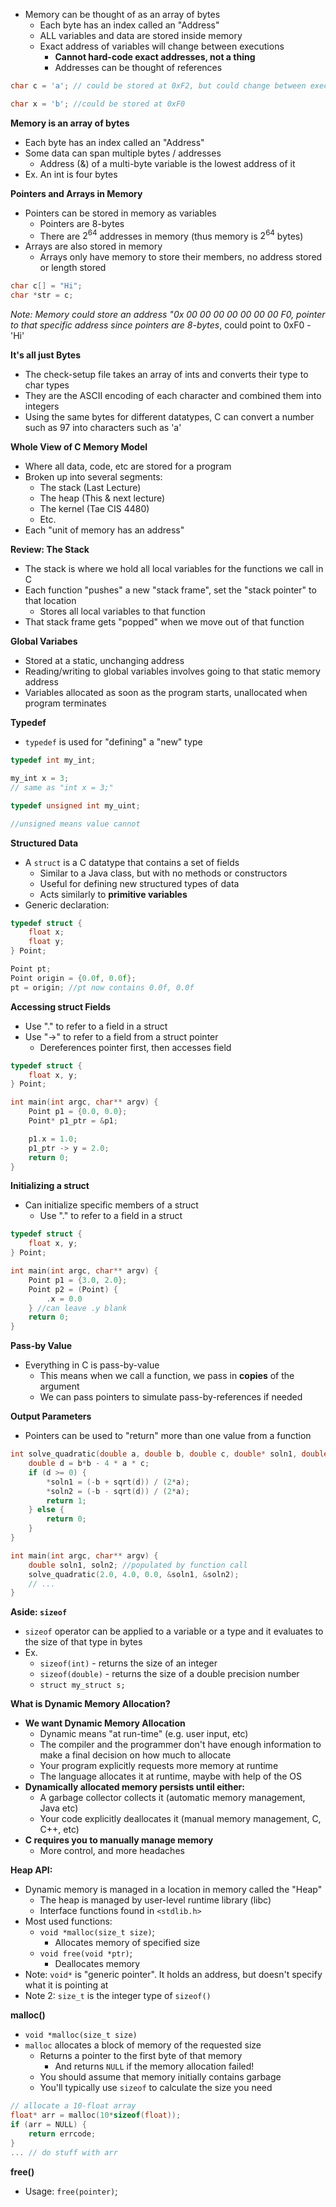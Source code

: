 - Memory can be thought of as an array of bytes
	- Each byte has an index called an "Address"
	- ALL variables and data are stored inside memory
	- Exact address of variables will change between executions
		- **Cannot hard-code exact addresses, not a thing**
		- Addresses can be thought of references

```C
char c = 'a'; // could be stored at 0xF2, but could change between executions to 0xF1

char x = 'b'; //could be stored at 0xF0
```

**Memory is an array of bytes**
- Each byte has an index called an "Address"
- Some data can span multiple bytes / addresses
	- Address (&) of a multi-byte variable is the lowest address of it
- Ex. An int is four bytes

**Pointers and Arrays in Memory**
- Pointers can be stored in memory as variables
	- Pointers are 8-bytes
	- There are $2^{64}$ addresses in memory (thus memory is $2^{64}$ bytes)
- Arrays are also stored in memory
	- Arrays only have memory to store their members, no address stored or length stored

```C
char c[] = "Hi";
char *str = c;
```

*Note: Memory could store an address "0x 00 00 00 00 00 00 00 F0, pointer to that specific address since pointers are 8-bytes*, could point to 0xF0 - 'Hi'

**It's all just Bytes**
- The check-setup file takes an array of ints and converts their type to char types
- They are the ASCII encoding of each character and combined them into integers
- Using the same bytes for different datatypes, C can convert a number such as $97$ into characters such as 'a'

**Whole View of C Memory Model**
- Where all data, code, etc are stored for a program
- Broken up into several segments:
	- The stack (Last Lecture)
	- The heap (This & next lecture)
	- The kernel (Tae CIS 4480)
	- Etc.
- Each "unit of memory has an address"

**Review: The Stack**
- The stack is where we hold all local variables for the functions we call in C
- Each function "pushes" a new "stack frame", set the "stack pointer" to that location
	- Stores all local variables to that function
- That stack frame gets "popped" when we move out of that function

**Global Variabes**
- Stored at a static, unchanging address
- Reading/writing to global variables involves going to that static memory address
- Variables allocated as soon as the program starts, unallocated when program terminates

**Typedef**
- `typedef` is used for "defining" a "new" type
```C
typedef int my_int;

my_int x = 3;
// same as "int x = 3;"

typedef unsigned int my_uint;

//unsigned means value cannot

```

**Structured Data**
- A `struct` is a C datatype that contains a set of fields 
	- Similar to a Java class, but with no methods or constructors
	- Useful for defining new structured types of data
	- Acts similarly to **primitive variables**
- Generic declaration:
```C
typedef struct {
	float x;
	float y;
} Point;

Point pt;
Point origin = {0.0f, 0.0f};
pt = origin; //pt now contains 0.0f, 0.0f
```

**Accessing struct Fields**
- Use "." to refer to a field in a struct
- Use "->" to refer to a field from a struct pointer
	- Dereferences pointer first, then accesses field

```C
typedef struct {
	float x, y;
} Point;

int main(int argc, char** argv) {
	Point p1 = {0.0, 0.0};
	Point* p1_ptr = &p1;

	p1.x = 1.0;
	p1_ptr -> y = 2.0;
	return 0;
}
```

**Initializing a struct**
- Can initialize specific members of a struct
	- Use "." to refer to a field in a struct
```C
typedef struct {
	float x, y;
} Point;

int main(int argc, char** argv) {
	Point p1 = {3.0, 2.0};
	Point p2 = (Point) {
		.x = 0.0
	} //can leave .y blank
	return 0;
}
```

**Pass-by Value**
- Everything in C is pass-by-value
	- This means when we call a function, we pass in **copies** of the argument
	- We can pass pointers to simulate pass-by-references if needed

**Output Parameters**
- Pointers can be used to "return" more than one value from a function

```C
int solve_quadratic(double a, double b, double c, double* soln1, double* soln2) {
	double d = b*b - 4 * a * c;
	if (d >= 0) {
		*soln1 = (-b + sqrt(d)) / (2*a);
		*soln2 = (-b - sqrt(d)) / (2*a);
		return 1;
	} else {
		return 0;
	}
}

int main(int argc, char** argv) {
	double soln1, soln2; //populated by function call
	solve_quadratic(2.0, 4.0, 0.0, &soln1, &soln2);
	// ...
}
```

**Aside: `sizeof`**
- `sizeof` operator can be applied to a variable or a type and it evaluates to the size of that type in bytes
- Ex.
	- `sizeof(int)` - returns the size of an integer
	- `sizeof(double)` - returns the size of a double precision number
	- `struct my_struct s;`

**What is Dynamic Memory Allocation?**
- **We want Dynamic Memory Allocation**
	- Dynamic means "at run-time" (e.g. user input, etc)
	- The compiler and the programmer don't have enough information to make a final decision on how much to allocate
	- Your program explicitly requests more memory at runtime
	- The language allocates it at runtime, maybe with help of the OS
- **Dynamically allocated memory persists until either:**
	- A garbage collector collects it (automatic memory management, Java etc)
	- Your code explicitly deallocates it (manual memory management, C, C++, etc)
- **C requires you to manually manage memory**
	- More control, and more headaches

**Heap API:**
- Dynamic memory is managed in a location in memory called the "Heap"
	- The heap is managed by user-level runtime library (libc)
	- Interface functions found in `<stdlib.h>`
- Most used functions:
	- `void *malloc(size_t size)`;
		- Allocates memory of specified size
	- `void free(void *ptr)`;
		- Deallocates memory
- Note: `void*` is "generic pointer". It holds an address, but doesn't specify what it is pointing at
- Note 2: `size_t` is the integer type of `sizeof()`

**malloc()**
- `void *malloc(size_t size)`
- `malloc` allocates a block of memory of the requested size
	- Returns a pointer to the first byte of that memory
		- And returns `NULL` if the memory allocation failed!
	- You should assume that memory initially contains garbage
	- You'll typically use `sizeof` to calculate the size you need
```C
// allocate a 10-float array
float* arr = malloc(10*sizeof(float));
if (arr = NULL) {
	return errcode;
}
... // do stuff with arr
```

**free()**
- Usage: `free(pointer)`;
